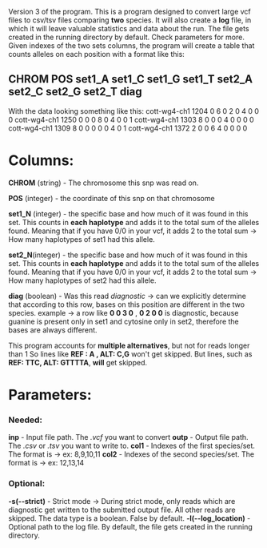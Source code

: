 Version 3 of the program.
This is a program designed to convert large vcf files to csv/tsv files comparing **two** species. It will also create a **log** file, in which it will leave valuable statistics and data about the run. The file gets created in the running directory by default. Check parameters for more.
Given indexes of the two sets columns, the program will create a table that counts alleles on each position with a format like this:

##	CHROM	POS	set1_A	set1_C	set1_G	set1_T	set2_A	set2_C	set2_G	set2_T	diag

With the data looking something like this:
cott-wg4-ch1	1204	0	6	0	2	0	4	0	0	0
cott-wg4-ch1	1250	0	0	0	8	0	4	0	0	1
cott-wg4-ch1	1303	8	0	0	0	4	0	0	0	0
cott-wg4-ch1	1309	8	0	0	0	0	0	4	0	1
cott-wg4-ch1	1372	2	0	0	6	4	0	0	0	0


# Columns:

**CHROM** (string) - The chromosome this snp was read on.

**POS** (integer) - the coordinate of this snp on that chromosome

**set1_N** (integer) - the specific base and how much of it was found in this set. This counts in **each haplotype** and adds it to the total sum of the alleles found. Meaning that if you have 0/0 in your vcf, it adds 2 to the total sum -> How many haplotypes of set1 had this allele.

**set2_N**(integer) - the specific base and how much of it was found in this set. This counts in **each haplotype** and adds it to the total sum of the alleles found.   Meaning that if you have 0/0 in your vcf, it adds 2 to the total sum -> How many haplotypes of set2 had this allele.

**diag** (boolean) - Was this read *diagnostic* -> can we explicitly determine that according to this row, bases on this position are different in the two species. example -> a row like **0 0 3 0** , **0 2 0 0**  is diagnostic, because guanine is present only in set1 and cytosine only in set2, therefore the bases are always different.

This program accounts for **multiple alternatives**, but not for reads longer than 1 
So lines like
**REF : A , ALT: C,G** won't get skipped. But lines, such as **REF: TTC, ALT: GTTTTA**, **will** get skipped.


# Parameters:

### Needed:

**inp** - Input file path. The *.vcf* you want to convert
**outp** - Output file path. The *.csv* or *.tsv* you want to write to.
**col1** - Indexes of the first species/set. The format is -> ex: 8,9,10,11
**col2** - Indexes of the second species/set. The format is -> ex: 12,13,14


### Optional:

**-s(--strict)** - Strict mode -> During strict mode, only reads which are diagnostic get written to the submitted output file. All other reads are skipped. The data type is a boolean. False by default.
**-l(--log_location)** - Optional path to the log file. By default, the file gets created in the running directory.
